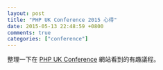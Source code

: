 ```yaml
---
layout: post
title: "PHP UK Conference 2015 心得"
date: 2015-05-13 22:48:59 +0800
comments: true
categories: ["conference"]
---
```


<!-- more -->

整理一下在 [PHP UK Conference] 網站看到的有趣議程。


[PHP UK Conference]:http://phpconference.co.uk/